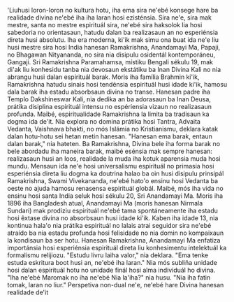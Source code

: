 'Liuhusi loron-loron no kultura hotu, iha ema sira ne'ebé konsege hare ba realidade divina ne'ebé iha iha laran hosi ezisténsia. Sira ne'e, sira mak mestre, santa no mestre espirituál sira, ne'ebé sira haksolok lia hosi sabedoria no orientasaun, hatudu dalan ba realizasaun an no esperiénsia direta husi absolutu. Iha era moderna, ki'ik mak simu ona buat ida ne'e liu husi mestre sira hosi India hanesan Ramakrishna, Anandamayi Ma, Papaji, no Bhagawan Nityananda, no sira nia disipulu osidentál kontemporáneu, Gangaji.
Sri Ramakrishna Paramahamsa, místiku Bengali sékulu 19, mak di'ak liu konhesidu tanba nia devosaun ekstátiku ba Inan Divina Kali no nia abrangu husi dalan espirituál barak. Moris iha família Brahmin ki'ik, Ramakrishna hatudu sinais hosi tendénsia espirituál husi idade ki'ik, hamosu dala barak iha estadu absorbsaun divina no transe. Hanesan padre iha Templo Dakshineswar Kali, nia dedika an ba adorasaun ba Inan Deusa, prátika disiplina espirituál intensu no espériensia vizaun no realizasaun profunda.
Maibé, espiritualidade Ramakrishna la limita ba tradisaun ka dogma ida de'it. Nia explora no domina prátika hosi Tantra, Advaita Vedanta, Vaishnava bhakti, no mós Islámia no Kristianismu, deklara katak dalan hotu-hotu sei hetan metin hanesan. "Hanesan ema barak, entaun dalan barak," nia hateten. Ba Ramakrishna, Divina bele iha forma barak no bele abordadu iha maneira barak, maibé esénsia mak sempre hanesan: realizasaun husi an loos, realidade la muda iha kotuk aparensia muda hosi mundu.
Mensaun ida ne'e hosi universalismu espirituál no primasia hosi esperiénsia direta liu dogma ka doutrina halao ba oin husi disipulu prinsipál Ramakrishna, Swami Vivekananda, ne'ebé hato'o ensinu hosi Vedanta ba oeste no ajuda hamosu renasensa espirituál globál. Maibé, mós iha vida no ensinu hosi santa India seluk hosi sékulu 20, Sri Anandamayi Ma.
Moris iha 1896 iha Bangladesh atual, Anandamayi Ma (moris hanesan Nirmala Sundari) mak prodíziu espirituál ne'ebé tama spontáneamente iha estadu hosi êxtase divina no absorbsaun husi idade ki'ik. Kaben iha idade 13, nia kontinua hala'o nia prátika espirituál no lalais atrai seguidor sira ne'ebé atraído ba nia estadu profunda hosi felisidade no nia domin no kompaixaun la kondisaun ba ser hotu.
Hanesan Ramakrishna, Anandamayi Ma enfatiza importánsia hosi esperiénsia espirituál direta liu konhesimentu intelektuál ka formalismu relijiozu. "Estudu livru laiha valor," nia deklara. "Ema tenke estuda eskritura boot husi an, ne'ebé iha laran." Nia mós subliña unidade hosi dalan espirituál hotu no unidade finál hosi alma individuál ho divina. "Iha ne'ebé Maromak no iha ne'ebé Nia la'iha?" nia husu. "Nia iha fatin tomak, laran no liur."
Perspetiva non-dual ne'e, ne'ebé hare Divina hanesan realidade de'it